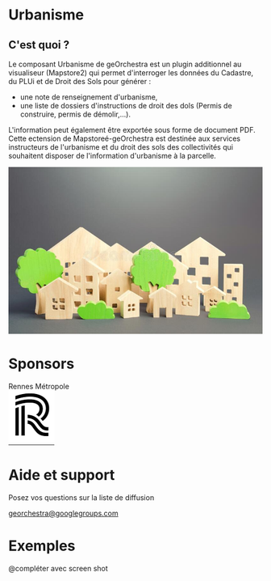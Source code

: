 # Urbanisme

## C'est quoi ?

Le composant Urbanisme de geOrchestra est un plugin additionnel au visualiseur (Mapstore2) qui permet d'interroger les données du Cadastre, du PLUi et de Droit des Sols pour générer :

-  une note de renseignement d'urbanisme,
-  une liste de dossiers d'instructions de droit des dols (Permis de construire, permis de démolir,...).

L'information peut également être exportée sous forme de document PDF.
Cette ectension de Mapstoreé-geOrchestra est destinée aux services instructeurs de l'urbanisme et du droit des sols des collectivités qui souhaitent disposer de l'information d'urbanisme à la parcelle.
</br>

![image info](./images/urbanisme.jpg)


Sponsors
========
Rennes Métropole    
![image info](./images/2022-RM.png)



Aide et support
=================

Posez vos questions sur la liste de diffusion 

georchestra@googlegroups.com


Exemples
=========
@compléter avec screen shot
